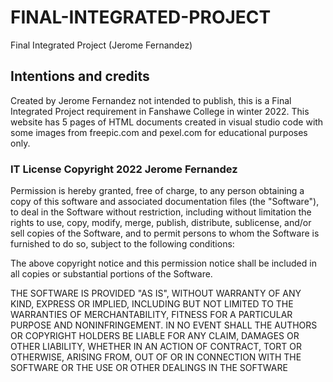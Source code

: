 # FINAL-INTEGRATED-PROJECT
Final Integrated Project (Jerome Fernandez)

## Intentions and credits
Created by Jerome Fernandez not intended to publish, this is a Final Integrated Project requirement in Fanshawe College in winter 2022.
This website has 5 pages of HTML documents created in visual studio code with some images from freepic.com and pexel.com for educational purposes only. 

### IT License Copyright 2022 Jerome Fernandez

Permission is hereby granted, free of charge, to any person obtaining a copy of this software and associated documentation files (the "Software"), to deal in the Software without restriction, including without limitation the rights to use, copy, modify, merge, publish, distribute, sublicense, and/or sell copies of the Software, and to permit persons to whom the Software is furnished to do so, subject to the following conditions:

The above copyright notice and this permission notice shall be included in all copies or substantial portions of the Software.

THE SOFTWARE IS PROVIDED "AS IS", WITHOUT WARRANTY OF ANY KIND, EXPRESS OR IMPLIED, INCLUDING BUT NOT LIMITED TO THE WARRANTIES OF MERCHANTABILITY, FITNESS FOR A PARTICULAR PURPOSE AND NONINFRINGEMENT. IN NO EVENT SHALL THE AUTHORS OR COPYRIGHT HOLDERS BE LIABLE FOR ANY CLAIM, DAMAGES OR OTHER LIABILITY, WHETHER IN AN ACTION OF CONTRACT, TORT OR OTHERWISE, ARISING FROM, OUT OF OR IN CONNECTION WITH THE SOFTWARE OR THE USE OR OTHER DEALINGS IN THE SOFTWARE